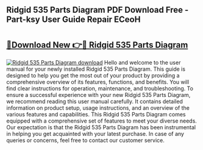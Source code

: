 ## Ridgid 535 Parts Diagram PDF Download Free - Part-ksy User Guide Repair ECeoH

# <h2><a href="http://dflq7u.blite.top/?on=Ridgid+535+Parts+Diagram">🔗Download New 👉🔴 Ridgid 535 Parts Diagram</a></h2>

[![Ridgid 535 Parts Diagram download](https://i.imgur.com/lujVjoI.png)](http://dflq7u.blite.top/?on=Ridgid+535+Parts+Diagram)
Hello and welcome to the user manual for your newly installed Ridgid 535 Parts Diagram. This guide is designed to help you get the most out of your product by providing a comprehensive overview of its features, functions, and benefits. You will find clear instructions for operation, maintenance, and troubleshooting. To ensure a successful experience with your new Ridgid 535 Parts Diagram, we recommend reading this user manual carefully. It contains detailed information on product setup, usage instructions, and an overview of the various features and capabilities. This Ridgid 535 Parts Diagram comes equipped with a comprehensive set of features to meet your diverse needs. Our expectation is that the Ridgid 535 Parts Diagram has been instrumental in helping you get acquainted with your latest purchase. In case of any queries or concerns, feel free to contact our customer service.
